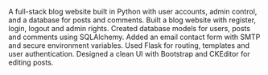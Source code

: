A full-stack blog website built in Python with user accounts, admin control, and a database for posts and comments.
Built a blog website with register, login, logout and admin rights.
Created database models for users, posts and comments using SQLAlchemy.
Added an email contact form with SMTP and secure environment variables.
Used Flask for routing, templates and user authentication.
Designed a clean UI with Bootstrap and CKEditor for editing posts.
